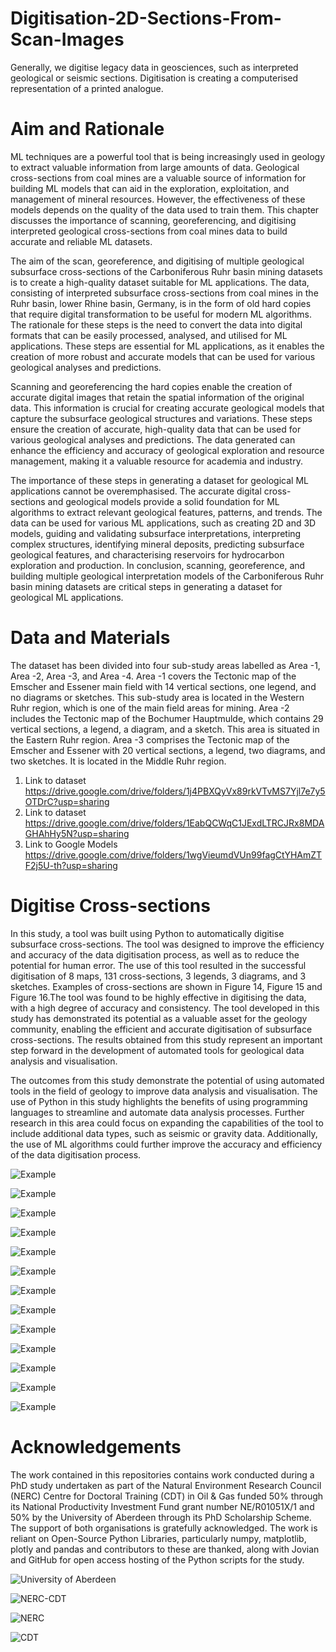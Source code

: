 # Digitisation-2D-Sections-From-Scan-Images
Generally, we digitise legacy data in geosciences, such as interpreted geological or seismic sections. Digitisation is creating a computerised representation of a printed analogue.

Aim and Rationale
==================
ML techniques are a powerful tool that is being increasingly used in geology to extract valuable information from large amounts of data. Geological cross-sections from coal mines are a valuable source of information for building ML models that can aid in the exploration, exploitation, and management of mineral resources. However, the effectiveness of these models depends on the quality of the data used to train them. This chapter discusses the importance of scanning, georeferencing, and digitising interpreted geological cross-sections from coal mines data to build accurate and reliable ML datasets.

The aim of the scan, georeference, and digitising of multiple geological subsurface cross-sections of the Carboniferous Ruhr basin mining datasets is to create a high-quality dataset suitable for ML applications. The data, consisting of interpreted subsurface cross-sections from coal mines in the Ruhr basin, lower Rhine basin, Germany, is in the form of old hard copies that require digital transformation to be useful for modern ML algorithms. The rationale for these steps is the need to convert the data into digital formats that can be easily processed, analysed, and utilised for ML applications. These steps are essential for ML applications, as it enables the creation of more robust and accurate models that can be used for various geological analyses and predictions.

Scanning and georeferencing the hard copies enable the creation of accurate digital images that retain the spatial information of the original data. This information is crucial for creating accurate geological models that capture the subsurface geological structures and variations. These steps ensure the creation of accurate, high-quality data that can be used for various geological analyses and predictions. The data generated can enhance the efficiency and accuracy of geological exploration and resource management, making it a valuable resource for academia and industry.

The importance of these steps in generating a dataset for geological ML applications cannot be overemphasised. The accurate digital cross-sections and geological models provide a solid foundation for ML algorithms to extract relevant geological features, patterns, and trends. The data can be used for various ML applications, such as creating 2D and 3D models, guiding and validating subsurface interpretations, interpreting complex structures, identifying mineral deposits, predicting subsurface geological features, and characterising reservoirs for hydrocarbon exploration and production. In conclusion, scanning, georeference, and building multiple geological interpretation models of the Carboniferous Ruhr basin mining datasets are critical steps in generating a dataset for geological ML applications. 

Data and Materials
===================

The dataset has been divided into four sub-study areas labelled as Area -1, Area -2, Area -3, and Area -4. Area -1 covers the Tectonic map of the Emscher and Essener main field with 14 vertical sections, one legend, and no diagrams or sketches. This sub-study area is located in the Western Ruhr region, which is one of the main field areas for mining. Area -2 includes the Tectonic map of the Bochumer Hauptmulde, which contains 29 vertical sections, a legend, a diagram, and a sketch. This area is situated in the Eastern Ruhr region. Area -3 comprises the Tectonic map of the Emscher and Essener with 20 vertical sections, a legend, two diagrams, and two sketches. It is located in the Middle Ruhr region. 

1. Link to dataset https://drive.google.com/drive/folders/1j4PBXQyVx89rkVTvMS7Yjl7e7y5OTDrC?usp=sharing
2. Link to dataset https://drive.google.com/drive/folders/1EabQCWqC1JExdLTRCJRx8MDAGHAhHy5N?usp=sharing
3. Link to Google Models https://drive.google.com/drive/folders/1wgVieumdVUn99fagCtYHAmZTF2j5U-th?usp=sharing

Digitise Cross-sections
========================

In this study, a tool was built using Python to automatically digitise subsurface cross-sections. The tool was designed to improve the efficiency and accuracy of the data digitisation process, as well as to reduce the potential for human error. The use of this tool resulted in the successful digitisation of 8 maps, 131 cross-sections, 3 legends, 3 diagrams, and 3 sketches. Examples of cross-sections are shown in Figure 14, Figure 15 and Figure 16.The tool was found to be highly effective in digitising the data, with a high degree of accuracy and consistency. The tool developed in this study has demonstrated its potential as a valuable asset for the geology community, enabling the efficient and accurate digitisation of subsurface cross-sections. The results obtained from this study represent an important step forward in the development of automated tools for geological data analysis and visualisation.

The outcomes from this study demonstrate the potential of using automated tools in the field of geology to improve data analysis and visualisation. The use of Python in this study highlights the benefits of using programming languages to streamline and automate data analysis processes. Further research in this area could focus on expanding the capabilities of the tool to include additional data types, such as seismic or gravity data. Additionally, the use of ML algorithms could further improve the accuracy and efficiency of the data digitisation process.

![Example](https://i.imgur.com/prUy7Nn.jpg)

![Example](https://i.imgur.com/KEL7ltX.png)

![Example](https://i.imgur.com/gCNfPX3.png)

![Example](https://i.imgur.com/VFwnr8Z.png)

![Example](https://i.imgur.com/hrbY2t5.png)

![Example](https://i.imgur.com/Nl6gukX.png)

![Example](https://i.imgur.com/EOhNDS3.png)

![Example](https://i.imgur.com/mg2XY6o.png)

![Example](https://i.imgur.com/Tpakohx.png)

![Example](https://i.imgur.com/vSR3xWB.png)

![Example](https://i.imgur.com/gfiCROq.png)

![Example](https://i.imgur.com/szdOWvU.png)

![Example](https://i.imgur.com/BeGXWdJ.png)

Acknowledgements 
=================
The work contained in this repositories contains work conducted during a PhD study undertaken as part of the Natural Environment Research Council (NERC) Centre for Doctoral Training (CDT) in Oil & Gas funded 50% through its National Productivity Investment Fund grant number NE/R01051X/1 and 50% by the University of Aberdeen through its PhD Scholarship Scheme. The support of both organisations is gratefully acknowledged. The work is reliant on Open-Source Python Libraries, particularly numpy, matplotlib, plotly and pandas and contributors to these are thanked, along with Jovian and GitHub for open access hosting of the Python scripts for the study.

![University of Aberdeen](https://pbs.twimg.com/profile_images/1572172791801061377/UPSWmPyN_400x400.jpg)

![NERC-CDT](https://nerc-cdt-oil-and-gas.ac.uk/wp-content/uploads/news/2015-news-NERC-funding.jpg)

![NERC](https://auracdt.hull.ac.uk/wp-content/uploads/2019/11/UKRI_NER_Council-Logo_Horiz-RGB.png)

![CDT](https://i.imgur.com/QDOhcN3.png)
